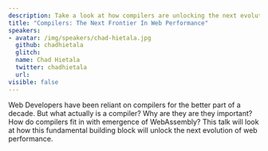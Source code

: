 ```yaml
---
description: Take a look at how compilers are unlocking the next evolution of web performance.
title: "Compilers: The Next Frontier In Web Performance"
speakers:
- avatar: /img/speakers/chad-hietala.jpg
  github: chadhietala
  glitch:
  name: Chad Hietala
  twitter: chadhietala
  url:
visible: false
---
```


Web Developers have been reliant on compilers for the better part of a decade. But what actually is a compiler? Why are they are they important? How do compilers fit in with emergence of WebAssembly? This talk will look at how this fundamental building block will unlock the next evolution of web performance.
